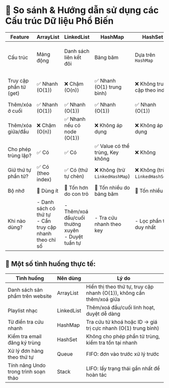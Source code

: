 <h1>📘 So sánh & Hướng dẫn sử dụng các Cấu trúc Dữ liệu Phổ Biến</h1>

<table>
    <thead>
        <tr>
            <th>Feature</th>
            <th>ArrayList</th>
            <th>LinkedList</th>
            <th>HashMap</th>
            <th>HashSet</th>
            <th>Queue</th>
            <th>Stack</th>
        </tr>
    </thead>
    <tbody>
        <tr>
            <td>Cấu trúc</td>
            <td>Mảng động</td>
            <td>Danh sách liên kết đôi</td>
            <td>Bảng băm</td>
            <td>Dựa trên <code>HashMap</code></td>
            <td>Thường dùng <code>LinkedList</code> hoặc <code>ArrayDeque</code></td>
            <td>Dựa trên <code>Vector</code>, <code>ArrayDeque</code>, hoặc <code>LinkedList</code></td>
        </tr>
        <tr>
            <td>Truy cập phần tử (get)</td>
            <td>✅ Nhanh (O(1))</td>
            <td>❌ Chậm (O(n))</td>
            <td>✅ Nhanh (O(1) trung bình)</td>
            <td>❌ Không truy cập theo index</td>
            <td>❌ Không truy cập theo index</td>
            <td>❌ Chỉ xem được phần tử đỉnh (<code>peek</code>)</td>
        </tr>
        <tr>
            <td>Thêm/xóa ở cuối</td>
            <td>✅ Nhanh (O(1))</td>
            <td>✅ Nhanh (O(1))</td>
            <td>✅ Nhanh (O(1))</td>
            <td>✅ Nhanh (O(1))</td>
            <td>✅ Nhanh (<code>add</code>/<code>poll</code>)</td>
            <td>✅ Nhanh (<code>push</code>/<code>pop</code>)</td>
        </tr>
        <tr>
            <td>Thêm/xóa giữa/đầu</td>
            <td>❌ Chậm (O(n))</td>
            <td>✅ Nhanh nếu có node (O(1))</td>
            <td>❌ Không áp dụng</td>
            <td>❌ Không áp dụng</td>
            <td>✅ Nhanh ở đầu (<code>poll</code>)</td>
            <td>✅ Nhanh ở đỉnh (<code>pop</code>)</td>
        </tr>
        <tr>
            <td>Cho phép trùng lặp?</td>
            <td>✅ Có</td>
            <td>✅ Có</td>
            <td>✅ Value có thể trùng, Key không</td>
            <td>❌ Không</td>
            <td>✅ Có</td>
            <td>✅ Có</td>
        </tr>
        <tr>
            <td>Giữ thứ tự phần tử?</td>
            <td>✅ Có (theo index)</td>
            <td>✅ Có (thứ tự chèn)</td>
            <td>❌ Không (trừ <code>LinkedHashMap</code>)</td>
            <td>❌ Không (trừ <code>LinkedHashSet</code>)</td>
            <td>✅ Có (FIFO)</td>
            <td>✅ Có (LIFO)</td>
        </tr>
        <tr>
            <td>Bộ nhớ</td>
            <td>🔸 Dùng ít</td>
            <td>🔺 Tốn hơn do con trỏ</td>
            <td>🔺 Tốn nhiều do bảng băm</td>
            <td>🔺 Tốn nhiều</td>
            <td>🔸 Vừa phải</td>
            <td>🔸 Vừa phải</td>
        </tr>
        <tr>
            <td>Khi nào dùng?</td>
            <td>- Danh sách có thứ tự<br>- Cần truy cập nhanh theo chỉ số</td>
            <td>- Thêm/xoá đầu/cuối thường xuyên<br>- Duyệt tuần tự</td>
            <td>- Tra cứu nhanh theo key</td>
            <td>- Lọc phần tử duy nhất</td>
            <td>- Hệ thống hàng đợi</td>
            <td>- Undo/Redo, backtracking</td>
        </tr>
    </tbody>
</table>

<h2>📌 Một số tình huống thực tế:</h2>
<table>
    <thead>
        <tr>
            <th>Tình huống</th>
            <th>Nên dùng</th>
            <th>Lý do</th>
        </tr>
    </thead>
    <tbody>
        <tr>
            <td>Danh sách sản phẩm trên website</td>
            <td>ArrayList</td>
            <td>Hiển thị theo thứ tự, truy cập nhanh (O(1)), không cần thêm/xoá giữa</td>
        </tr>
        <tr>
            <td>Playlist nhạc</td>
            <td>LinkedList</td>
            <td>Thêm/xoá đầu/cuối linh hoạt, duyệt dễ dàng</td>
        </tr>
        <tr>
            <td>Từ điển tra cứu nhanh</td>
            <td>HashMap</td>
            <td>Tra cứu từ khoá hoặc ID → giá trị cực nhanh (O(1) trung bình)</td>
        </tr>
        <tr>
            <td>Kiểm tra email đăng ký trùng</td>
            <td>HashSet</td>
            <td>Không cho phép phần tử trùng, kiểm tra tồn tại nhanh</td>
        </tr>
        <tr>
            <td>Xử lý đơn hàng theo thứ tự</td>
            <td>Queue</td>
            <td>FIFO: đơn vào trước xử lý trước</td>
        </tr>
        <tr>
            <td>Tính năng Undo trong trình soạn thảo</td>
            <td>Stack</td>
            <td>LIFO: lấy trạng thái gần nhất để hoàn tác</td>
        </tr>
    </tbody>
</table>

